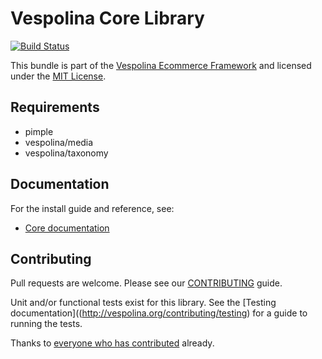 Vespolina Core Library
======================

[![Build Status](https://secure.travis-ci.org/vespolina/VespolinaCore.png?branch=master)](http://travis-ci.org/vespolina/VespolinaCore)

This bundle is part of the [Vespolina Ecommerce Framework](http://vespolina.org/)
and licensed under the [MIT License](LICENSE).

## Requirements

* pimple
* vespolina/media
* vespolina/taxonomy

## Documentation

For the install guide and reference, see:

* [Core documentation](http://docs.vespolina.org/components/core.html)

## Contributing

Pull requests are welcome. Please see our
[CONTRIBUTING](http://vespolina.org/contributing/guide)
guide.

Unit and/or functional tests exist for this library. See the
[Testing documentation]((http://vespolina.org/contributing/testing)
for a guide to running the tests.

Thanks to
[everyone who has contributed](https://github.com/vespolina/core/contributors) already.